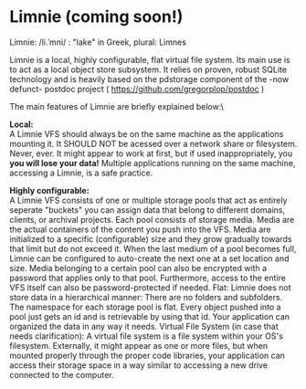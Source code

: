 # Limnie (coming soon!)

Limnie: /li.ˈmni/ : "lake" in Greek, plural: Limnes
		
Limnie is a local, highly configurable, flat virtual file system.
Its main use is to act as a local object store subsystem.
It relies on proven, robust SQLite technology and is heavily based on the pdstorage component of the -now defunct- postdoc project ( https://github.com/gregorplop/postdoc )
		
The main features of Limnie are briefly explained below:\

**Local:**\
A Limnie VFS should always be on the same machine as the applications mounting it.
It SHOULD NOT be acessed over a network share or filesystem. Never, ever. It might appear to work at first, but if used inappropriately, you **you will lose your data!**
Multiple applications running on the same machine, accessing a Limnie, is a safe practice.


**Highly configurable:**\
A Limnie VFS consists of one or multiple storage pools that act as entirely seperate "buckets" you can assign data that belong to different domains, clients, or archival projects.
Each pool consists of storage media. Media are the actual containers of the content you push into the VFS.
Media are initialized to a specific (configurable) size and they grow gradually towards that limit but do not exceed it.
When the last medium of a pool becomes full, Limnie can be configured to auto-create the next one at a set location and size.
Media belonging to a certain pool can also be encrypted with a password that applies only to that pool.
Furthermore, access to the entire VFS itself can also be password-protected if needed.
Flat:
Limnie does not store data in a hierarchical manner: There are no folders and subfolders. The namespace for each storage pool is flat.
Every object pushed into a pool just gets an id and is retrievable by using that id. Your application can organized the data in any way it needs.
Virtual File System (in case that needs clarification):
A virtual file system is a file system within your OS's filesystem. 
Externally, it might appear as one or more files, but when mounted properly through the proper code libraries, your application can access their storage space in a way similar to accessing a new drive connected to the computer.
